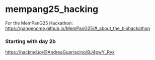 # mempang25_hacking
For the MemPanG25 Hackathon: https://pangenome.github.io/MemPanG25/#_about_the_biohackathon

### Starting with day 2b

https://hackmd.io/@AndreaGuarracino/BJ4pwY_Ryx